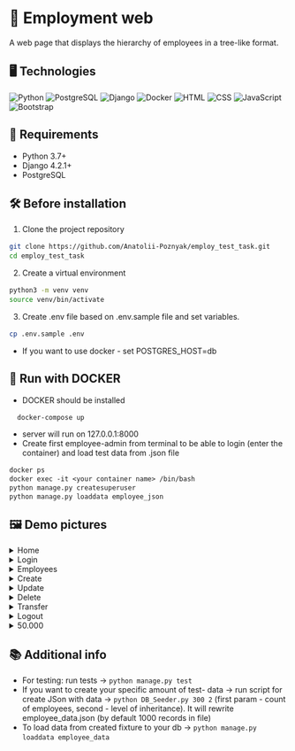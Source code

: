# 💼 Employment web 
A web page that displays the hierarchy of employees in a tree-like format.

## 🖥️ Technologies 
![Python](https://img.shields.io/badge/-Python-blue?style=for-the-badge&logo=python&logoColor=white)
![PostgreSQL](https://img.shields.io/badge/-PostgreSQL-blue?style=for-the-badge&logo=postgresql&logoColor=white)
![Django](https://img.shields.io/badge/-Django-green?style=for-the-badge&logo=django&logoColor=white)
![Docker](https://img.shields.io/badge/-Docker-blue?style=for-the-badge&logo=docker&logoColor=white)
![HTML](https://img.shields.io/badge/-HTML-orange?style=for-the-badge&logo=html5&logoColor=white)
![CSS](https://img.shields.io/badge/-CSS-blue?style=for-the-badge&logo=css3&logoColor=white)
![JavaScript](https://img.shields.io/badge/-JavaScript-yellow?style=for-the-badge&logo=javascript&logoColor=white)
![Bootstrap](https://img.shields.io/badge/-Bootstrap-purple?style=for-the-badge&logo=bootstrap&logoColor=white)

## 📝 Requirements

- Python 3.7+
- Django 4.2.1+
- PostgreSQL

## 🛠 Before installation
1. Clone the project repository

```bash
git clone https://github.com/Anatolii-Poznyak/employ_test_task.git
cd employ_test_task
```
2. Create a virtual environment
```bash
python3 -m venv venv
source venv/bin/activate
```

3. Create .env file based on .env.sample file and set variables.

```bash
cp .env.sample .env
```

- If you want to use docker - set POSTGRES_HOST=db 

## 🐳 Run with DOCKER
- DOCKER should be installed

```shell
  docker-compose up
```
- server will run on 127.0.0.1:8000
- Create first employee-admin from terminal to be able to login (enter the container) and load test data from .json file
```shell
docker ps
docker exec -it <your container name> /bin/bash
python manage.py createsuperuser
python manage.py loaddata employee_json
```

## 🖼 Demo pictures
<details>
  <summary>Home</summary>

  ![tree](static/demo/tree.png)
</details>
<details>
  <summary>Login</summary>

  ![login](static/demo/login.png)
</details>
<details>
  <summary>Employees</summary>

  ![employees](static/demo/filter.png)
</details>
<details>
  <summary>Create</summary>

  ![create](static/demo/create.png)
</details>
<details>
  <summary>Update</summary>

  ![update](static/demo/update.png)
</details>
<details>
  <summary>Delete</summary>

  ![delete](static/demo/delete.png)
</details>
<details>
  <summary>Transfer</summary>

  ![transfer](static/demo/transfer.png)
</details>
<details>
  <summary>Logout</summary>

  ![logout](static/demo/logout.png)
</details>
<details>
  <summary>50.000</summary>

  ![Fixture](static/demo/fixtura.png)
</details>

## 📚 Additional info
- For testing: run tests -> `python manage.py test`
- If you want to create your specific amount of test- data -> run script for create JSon with data -> `python DB_Seeder.py 300 2` (first param - count of employees, second - level of inheritance). It will rewrite employee_data.json (by default 1000 records in file)
- To load data from created fixture to your db -> `python manage.py loaddata employee_data`
